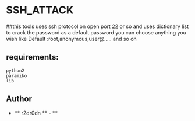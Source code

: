 # SSH_ATTACK

##this tools uses ssh protocol on open port 22 or so and uses dictionary list to crack the password as a default password you can choose anything you wish like Default :root,anonymous,user@..... and so on

## requirements:
```
python2
paramiko
lib
```
## Author

* ** r2dr0dn ** - **
